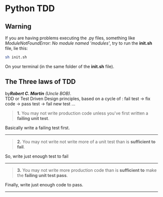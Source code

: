 # Python TDD

## Warning

If you are having problems executing the .py files, something like *ModuleNotFoundError: No module named 'modules'*, try to run the **init.sh** file, lie this:

``` bash
sh init.sh
```

On your terminal (in the same folder of the **init.sh** file).

## The Three laws of TDD

by***Robert C. Martin*** *(Uncle BOB)*.\
TDD or Test Driven Design principles, based on a cycle of :
fail test -> fix code -> pass test -> fail new test ...

> **1.** You may not write production code unless you've first
> written a **failing unit test**.

Basically write a failing test first.

---

> **2.** You may not write not write more of a unit test than is **sufficient to fail**.

So, write just enough test to fail

---

> **3.** You may not write more production code than is **sufficient to** make the **failing unit test pass**.

Finally, write just enough code to pass.

---
